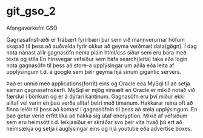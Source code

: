 # git_gso_2
Afangaverkefni GSÖ

Gagnasafnsfræði er frábært fyrirbæri þar sem við mannverurnar höfum skapað til þess að auðvelda fyrir okkur að geyma verðmæt data(gögn). Í dag nota nánast allir gagnasöfn nema plain html/css síður sem eru bara með texta og stíla.En hinsvegar vefsíður sem hafa search(leita) taka eða login nota gagnasöfn til þess að store-a upplýsingar um aðila eða leita af upplýsingum t.d. á google sem þeir geyma hjá sínum gigantic servers.

Það er unnið með applications(forrit) eins og Oracle eða MySql til að setja saman gagnasafnskerfi. MySql er mjög vinsælt en Oracle er mikið notað við færslur í bönkum og er á dýrari kantinum. Gagnasöfn eru því miður ekki alltaf vel varin en þau verða alltaf betri með tímanum. Hakkarar reina oft að finna leiðir til þess að komast í gagnasöfnin til þess að stela upplýsingum. En það getur verið erfitt líka að hakka sig útaf encryption. Mikið af vefsíðum sem eru heimsótt t.d. leikjasíður er skráðar svo þeir vita hvað þú ert að heimsækja og setja í auglýsingar eins og hjá youtube eða advertise boxes.